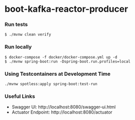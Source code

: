 # boot-kafka-reactor-producer

### Run tests
`$ ./mvnw clean verify`

### Run locally
```shell
$ docker-compose -f docker/docker-compose.yml up -d
$ ./mvnw spring-boot:run -Dspring-boot.run.profiles=local
```
### Using Testcontainers at Development Time
```shell
./mvnw spotless:apply spring-boot:test-run
```

### Useful Links
* Swagger UI: http://localhost:8080/swagger-ui.html
* Actuator Endpoint: http://localhost:8080/actuator